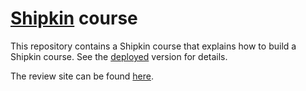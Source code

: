 
# [Shipkin](http://www.shipk.in/) course

This repository contains a Shipkin course that explains how to build a
Shipkin course.
See the [deployed](http://shipkin.pal.pivotal.io/) version for details.

The review site can be found [here](https://shipkin-v2-review.pal.pivotal.io/).

